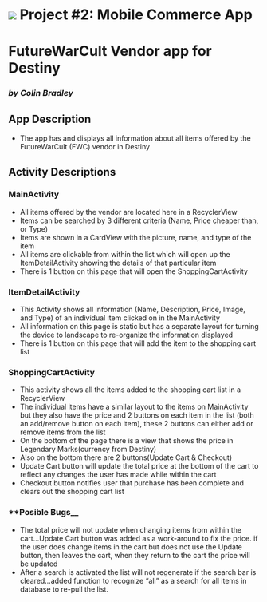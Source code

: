 # ![](https://ga-dash.s3.amazonaws.com/production/assets/logo-9f88ae6c9c3871690e33280fcf557f33.png) Project #2: Mobile Commerce App

# FutureWarCult Vendor app for Destiny 
### *by Colin Bradley*

## App Description
- The app has and displays all information about all items offered by the FutureWarCult (FWC) vendor in Destiny

## Activity Descriptions
### **MainActivity** 
- All items offered by the vendor are located here in a RecyclerView
- Items can be searched by 3 different criteria (Name, Price cheaper than, or Type)
- Items are shown in a CardView with the picture, name, and type of the item
- All items are clickable from within the list which will open up the ItemDetailActivity showing the details of that particular item
- There is 1 button on this page that will open the ShoppingCartActivity

### **ItemDetailActivity**
- This Activity shows all information (Name, Description, Price, Image, and Type) of an individual item clicked on in the MainActivity
- All information on this page is static but has a separate layout for turning the device to landscape to re-organize the information displayed
- There is 1 button on this page that will add the item to the shopping cart list

### **ShoppingCartActivity**
- This activity shows all the items added to the shopping cart list in a RecyclerView
- The individual items have a similar layout to the items on MainActivity but they also have the price and 2 buttons on each item in the list (both an add/remove button on each item), these 2 buttons can either add or remove items from the list
- On the bottom of the page there is a view that shows the price in Legendary Marks(currency from Destiny)
- Also on the bottom there are 2 buttons(Update Cart & Checkout)
- Update Cart button will update the total price at the bottom of the cart to reflect any changes the user has made while within the cart
- Checkout button notifies user that purchase has been complete and clears out the shopping cart list

### **Posible Bugs__
- The total price will not update when changing items from within the cart…Update Cart button was added as a work-around to fix the price. if the user does change items in the cart but does not use the Update button, then leaves the cart, when they return to the cart the price will be updated 
- After a search is activated the list will not regenerate if the search bar is cleared…added function to recognize “all” as a search for all items in database to re-pull the list.


